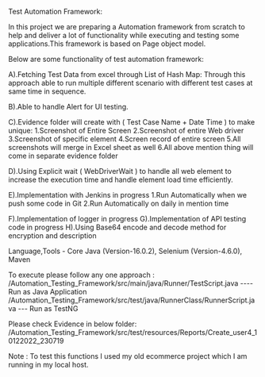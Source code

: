 Test Automation Framework:

In this project we are preparing a Automation framework from scratch to help and deliver a lot of functionality while executing and testing some applications.This framework is based on Page object model.

Below are some functionality of test automation framework:

A).Fetching Test Data from excel through List of Hash Map:
Through this approach able to run multiple different scenario with different test cases at same time in sequence.

B).Able to handle Alert for UI testing.

C).Evidence folder will create with ( Test Case Name + Date Time ) to make unique:
1.Screenshot of Entire Screen
2.Screenshot of entire Web driver
3.Screenshot of specific element
4.Screen record of entire screen
5.All screenshots will merge in Excel sheet as well
6.All above mention thing will come in separate evidence folder

D).Using Explicit wait ( WebDriverWait ) to handle all web element to increase the execution time and handle element load time efficiently.

E).Implementation with Jenkins in progress
1.Run Automatically when we push some code in Git
2.Run Automatically on daily in mention time

F).Implementation of logger in progress
G).Implementation of API testing code in progress
H).Using Base64 encode and decode method for encryption and description

Language,Tools - Core Java (Version-16.0.2), Selenium (Version-4.6.0), Maven

To execute please follow any one approach :
/Automation_Testing_Framework/src/main/java/Runner/TestScript.java  ----  Run as Java Application
/Automation_Testing_Framework/src/test/java/RunnerClass/RunnerScript.java --- Run as TestNG

Please check Evidence in below folder:
/Automation_Testing_Framework/src/test/resources/Reports/Create_user4_10122022_230719

Note : To test this functions I used my old ecommerce project which I am running in my local host.
